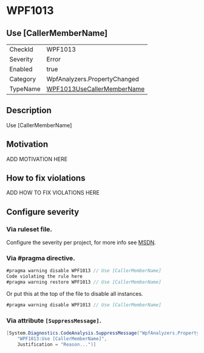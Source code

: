 # WPF1013
## Use [CallerMemberName]

<!-- start generated table -->
<table>
<tr>
  <td>CheckId</td>
  <td>WPF1013</td>
</tr>
<tr>
  <td>Severity</td>
  <td>Error</td>
</tr>
<tr>
  <td>Enabled</td>
  <td>true</td>
</tr>
<tr>
  <td>Category</td>
  <td>WpfAnalyzers.PropertyChanged</td>
</tr>
<tr>
  <td>TypeName</td>
  <td><a href="https://github.com/DotNetAnalyzers/WpfAnalyzers/blob/master/WpfAnalyzers.Analyzers/PropertyChanged/WPF1013UseCallerMemberName.cs">WPF1013UseCallerMemberName</a></td>
</tr>
</table>
<!-- end generated table -->

## Description

Use [CallerMemberName]

## Motivation

ADD MOTIVATION HERE

## How to fix violations

ADD HOW TO FIX VIOLATIONS HERE

<!-- start generated config severity -->
## Configure severity

### Via ruleset file.

Configure the severity per project, for more info see [MSDN](https://msdn.microsoft.com/en-us/library/dd264949.aspx).

### Via #pragma directive.
```C#
#pragma warning disable WPF1013 // Use [CallerMemberName]
Code violating the rule here
#pragma warning restore WPF1013 // Use [CallerMemberName]
```

Or put this at the top of the file to disable all instances.
```C#
#pragma warning disable WPF1013 // Use [CallerMemberName]
```

### Via attribute `[SuppressMessage]`.

```C#
[System.Diagnostics.CodeAnalysis.SuppressMessage("WpfAnalyzers.PropertyChanged", 
    "WPF1013:Use [CallerMemberName]", 
    Justification = "Reason...")]
```
<!-- end generated config severity -->